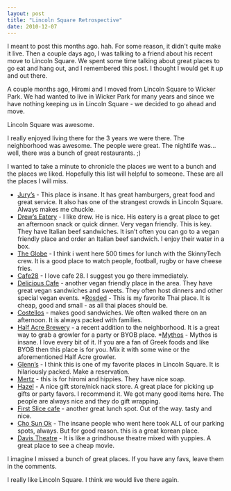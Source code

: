```yaml
--- 
layout: post
title: "Lincoln Square Retrospective"
date: 2010-12-07
--- 
```

I meant to post this months ago. hah. For some reason, it didn't quite make it live. Then a couple days ago, I was talking to a friend about his recent move to Lincoln Square. We spent some time talking about great places to go eat and hang out, and I remembered this post. I thought I would get it up and out there. 

A couple months ago, Hiromi and I moved from Lincoln Square to Wicker Park. We had wanted to live in Wicker Park for many years and since we have nothing keeping us in Lincoln Square - we decided to go ahead and move. 

Lincoln Square was awesome. 

I really enjoyed living there for the 3 years we were there. The neighborhood was awesome. The people were great. The nightlife was... well, there was a bunch of great restaurants. ;)

I wanted to take a minute to chronicle the places we went to a bunch and the places we liked. Hopefully this list will helpful to someone. These are all the places I will miss. 

* [Jury’s](http://www.jurysrestaurant.com/) - This place is insane. It has great hamburgers, great food and great service. It also has one of the strangest crowds in Lincoln Square. Always makes me chuckle. 
* [Drew’s Eatery](http://www.drewseatery.com/) - I like drew. He is nice. His eatery is a great place to get an afternoon snack or quick dinner. Very vegan friendly. This is key. They have Italian beef sandwiches. It isn’t often you can go to a vegan friendly place and order an Italian beef sandwich. I enjoy their water in a box. 
* [The Globe](http://www.theglobepub.com/) - I think i went here 500 times for lunch with the SkinnyTech crew. It is a good place to watch people, football, rugby or have cheese fries. 
* [Cafe28](http://www.cafe28.org/) - I love cafe 28. I suggest you go there immediately. 
* [Delicious Cafe](http://www.adeliciousvegancafe.com/) - another vegan friendly place in the area. They have great vegan sandwiches and sweets. They often host dinners and other special vegan events. 
*[Rosded](http://maps.google.com/places/us/il/chicago/w-leland-ave/2308/-rosded-restaurant?gl=us) - This is my favorite Thai place. It is cheap, good and small - as all thai places should be. 
* [Costellos](http://www.costellosandwich.com/) - makes good sandwiches. We often walked there on an afternoon. It is always packed with families. 
* [Half Acre Brewery](http://www.halfacrebeer.com/) - a recent addition to the neighborhood. It is a great way to grab a growler for a party or BYOB place. 
*[Mythos](http://maps.google.com/places/us/il/chicago/w-montrose-ave/2030/-mythos-restaurant?hl=en&gl=us) - Mythos is insane. I love every bit of it. If you are a fan of Greek foods and like BYOB then this place is for you. Mix it with some wine or the aforementioned Half Acre growler. 
* [Glenn’s](http://www.glennsdiner.com/) - I think this is one of my favorite places in Lincoln Square. It is hilariously packed. Make a reservation. 
* [Mertz](http://www.merzapothecary.com/) - this is for hiromi and hippies. They have nice soap. 
* [Hazel](http://store.hazelchicago.com/) - A nice gift store/nick nack store. A great place for picking up gifts or party favors. I recommend it. We got many good items here. The people are always nice and they do gift wrapping. 
* [First Slice cafe](http://www.firstslice.org/) - another great lunch spot. Out of the way. tasty and nice. 
* [Cho Sun Ok](http://chosunokrestaurant.com/) - The insane people who went here took ALL of our parking spots, always. But for good reason. this is a great korean place.
* [Davis Theatre](http://www.google.com/movies?hl=en&near=Chicago&dq=davis+theatre&theater=davis) - It is like a grindhouse theatre mixed with yuppies. A great place to see a cheap movie. 

I imagine I missed a bunch of great places. If you have any favs, leave them in the comments. 

I really like Lincoln Square. I think we would live there again. 
